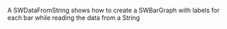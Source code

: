 A SWDataFromString shows how to create a SWBarGraph with labels for each bar while reading the data from a String
